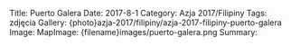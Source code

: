 Title: Puerto Galera
Date: 2017-8-1
Category: Azja 2017/Filipiny
Tags: zdjęcia
Gallery: {photo}azja-2017/filipiny/azja-2017-filipiny-puerto-galera
Image: 
MapImage: {filename}images/puerto-galera.png
Summary: